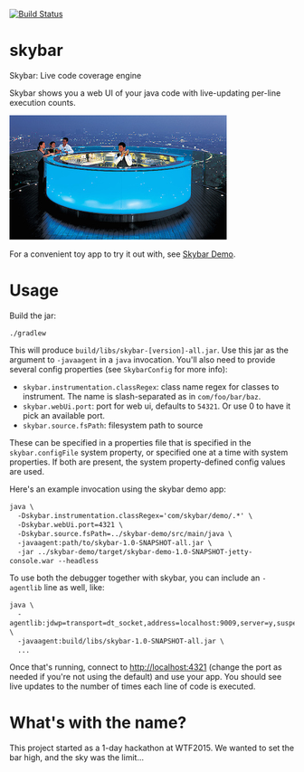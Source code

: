 [![Build Status](https://semaphoreapp.com/api/v1/projects/c5cdee73-a0d4-47a6-a7f3-2b13a32969fb/360557/badge.png)](https://semaphoreapp.com/marshallpierce/skybar)
# skybar
Skybar: Live code coverage engine

Skybar shows you a web UI of your java code with live-updating per-line execution counts.

![Skybar](https://raw.githubusercontent.com/WinterTechForum/skybar/master/skybar.jpg)

For a convenient toy app to try it out with, see [Skybar Demo](https://github.com/WinterTechForum/skybar-demo).

# Usage
Build the jar:

```
./gradlew
```

This will produce `build/libs/skybar-[version]-all.jar`. Use this jar as the argument to `-javaagent` in a `java` invocation. You'll also need to provide several config properties (see `SkybarConfig` for more info):

- `skybar.instrumentation.classRegex`: class name regex for classes to instrument. The name is slash-separated as in `com/foo/bar/baz`. 
- `skybar.webUi.port`: port for web ui, defaults to `54321`. Or use 0 to have it pick an available port.
- `skybar.source.fsPath`: filesystem path to source

These can be specified in a properties file that is specified in the `skybar.configFile` system property, or specified one at a time with system properties. If both are present, the system property-defined config values are used.

Here's an example invocation using the skybar demo app:

```
java \
  -Dskybar.instrumentation.classRegex='com/skybar/demo/.*' \
  -Dskybar.webUi.port=4321 \
  -Dskybar.source.fsPath=../skybar-demo/src/main/java \
  -javaagent:path/to/skybar-1.0-SNAPSHOT-all.jar \
  -jar ../skybar-demo/target/skybar-demo-1.0-SNAPSHOT-jetty-console.war --headless
```

To use both the debugger together with skybar, you can include an `-agentlib` line as well, like:

```
java \
  -agentlib:jdwp=transport=dt_socket,address=localhost:9009,server=y,suspend=y \
  -javaagent:build/libs/skybar-1.0-SNAPSHOT-all.jar \
  ...
```

Once that's running, connect to [http://localhost:4321](http://localhost:4321) (change the port as needed if you're not using the default) and use your app. You should see live updates to the number of times each line of code is executed.

# What's with the name?
This project started as a 1-day hackathon at WTF2015. We wanted to set the bar high, and the sky was the limit...
